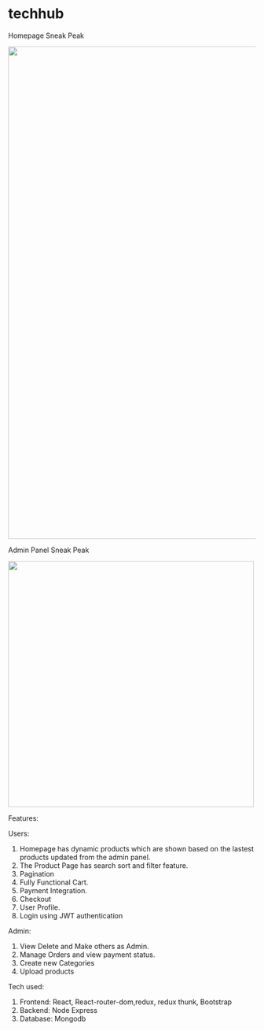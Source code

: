 # techhub


Homepage Sneak Peak

<img src="https://user-images.githubusercontent.com/28535765/180946882-c905114e-4386-4d7a-bdce-6af3e3d12c28.png" height="1000"> 




Admin Panel Sneak Peak

<img src="https://user-images.githubusercontent.com/28535765/180951271-a8c513b0-2779-485c-92f8-ea7356848828.png" height="500">


Features: 

Users: 
1. Homepage has dynamic products which are shown based on the lastest products updated from the admin panel.  
2. The Product Page has search sort and filter feature.
3. Pagination 
4. Fully Functional Cart. 
5. Payment Integration. 
6. Checkout
7. User Profile. 
8. Login using JWT authentication 

Admin:
1. View Delete and Make others as Admin. 
2. Manage Orders and view payment status. 
3. Create new Categories 
4. Upload products

Tech used:
1. Frontend: React, React-router-dom,redux, redux thunk, Bootstrap
2. Backend: Node Express 
3. Database: Mongodb








